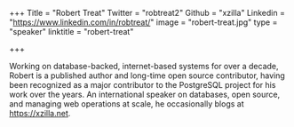 +++
Title = "Robert Treat"
Twitter = "robtreat2"
Github = "xzilla"
Linkedin = "https://www.linkedin.com/in/robtreat/"
image = "robert-treat.jpg"
type = "speaker"
linktitle = "robert-treat"

+++

Working on database-backed, internet-based systems for over a decade, Robert is a published author and long-time open source contributor, having been recognized as a major contributor to the PostgreSQL project for his work over the years. An international speaker on databases, open source, and managing web operations at scale, he occasionally blogs at https://xzilla.net. 
